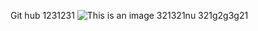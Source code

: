 Git hub 1231231
![This is an image](https://myoctocat.com/assets/images/base-octocat.svg)
321321nu
321g2g3g21
